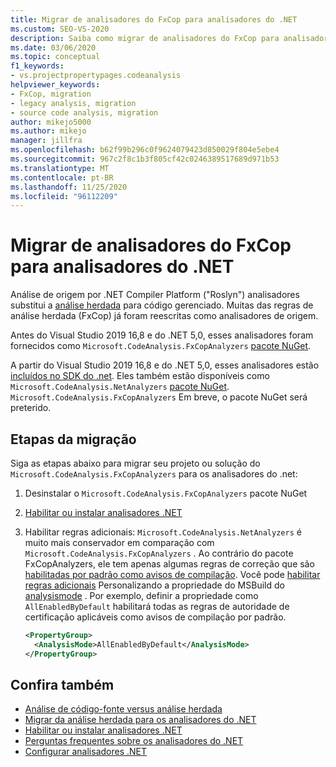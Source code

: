 ```yaml
---
title: Migrar de analisadores do FxCop para analisadores do .NET
ms.custom: SEO-VS-2020
description: Saiba como migrar de analisadores do FxCop para analisadores do .NET
ms.date: 03/06/2020
ms.topic: conceptual
f1_keywords:
- vs.projectpropertypages.codeanalysis
helpviewer_keywords:
- FxCop, migration
- legacy analysis, migration
- source code analysis, migration
author: mikejo5000
ms.author: mikejo
manager: jillfra
ms.openlocfilehash: b62f99b296c0f9624079423d850029f804e5ebe4
ms.sourcegitcommit: 967c2f8c1b3f805cf42c0246389517689d971b53
ms.translationtype: MT
ms.contentlocale: pt-BR
ms.lasthandoff: 11/25/2020
ms.locfileid: "96112209"
---
```

# <a name="migrate-from-fxcop-analyzers-to-net-analyzers"></a>Migrar de analisadores do FxCop para analisadores do .NET

Análise de origem por .NET Compiler Platform ("Roslyn") analisadores substitui a [análise herdada](code-analysis-for-managed-code-overview.md) para código gerenciado. Muitas das regras de análise herdada (FxCop) já foram reescritas como analisadores de origem.

Antes do Visual Studio 2019 16,8 e do .NET 5,0, esses analisadores foram fornecidos como `Microsoft.CodeAnalysis.FxCopAnalyzers` [pacote NuGet](https://www.nuget.org/packages/Microsoft.CodeAnalysis.FxCopAnalyzers).

A partir do Visual Studio 2019 16,8 e do .NET 5,0, esses analisadores estão [incluídos no SDK do .net](/dotnet/fundamentals/code-analysis/overview). Eles também estão disponíveis como `Microsoft.CodeAnalysis.NetAnalyzers` [pacote NuGet](https://www.nuget.org/packages/Microsoft.CodeAnalysis.NetAnalyzers). `Microsoft.CodeAnalysis.FxCopAnalyzers` Em breve, o pacote NuGet será preterido.

## <a name="migration-steps"></a>Etapas da migração

Siga as etapas abaixo para migrar seu projeto ou solução do `Microsoft.CodeAnalysis.FxCopAnalyzers` para os analisadores do .net:

1. Desinstalar o `Microsoft.CodeAnalysis.FxCopAnalyzers` pacote NuGet

2. [Habilitar ou instalar analisadores .NET](install-net-analyzers.md)

3. Habilitar regras adicionais: `Microsoft.CodeAnalysis.NetAnalyzers` é muito mais conservador em comparação com `Microsoft.CodeAnalysis.FxCopAnalyzers` . Ao contrário do pacote FxCopAnalyzers, ele tem apenas algumas regras de correção que são [habilitadas por padrão como avisos de compilação](/dotnet/fundamentals/code-analysis/overview#enabled-rules). Você pode [habilitar regras adicionais](/dotnet/fundamentals/code-analysis/overview#enable-additional-rules) Personalizando a propriedade do MSBuild do [analysismode](/dotnet/core/project-sdk/msbuild-props#analysismode) . Por exemplo, definir a propriedade como `AllEnabledByDefault` habilitará todas as regras de autoridade de certificação aplicáveis como avisos de compilação por padrão.

   ```xml
   <PropertyGroup>
     <AnalysisMode>AllEnabledByDefault</AnalysisMode>
   </PropertyGroup>
   ```

## <a name="see-also"></a>Confira também

- [Análise de código-fonte versus análise herdada](net-analyzers-faq.md#whats-the-difference-between-legacy-fxcop-and-net-analyzers)
- [Migrar da análise herdada para os analisadores do .NET](migrate-from-legacy-analysis-to-net-analyzers.md)
- [Habilitar ou instalar analisadores .NET](install-net-analyzers.md)
- [Perguntas frequentes sobre os analisadores do .NET](net-analyzers-faq.md)
- [Configurar analisadores .NET](/dotnet/fundamentals/code-analysis/code-quality-rule-options)
